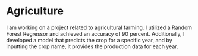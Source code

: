 # Agriculture
I am working on a project related to agricultural farming. I utilized a Random Forest Regressor and achieved an accuracy of 90 percent. Additionally, I developed a model that predicts the crop for a specific year, and by inputting the crop name, it provides the production data for each year.
